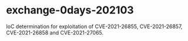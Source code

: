 # exchange-0days-202103
IoC determination for exploitation of CVE-2021-26855, CVE-2021-26857, CVE-2021-26858 and CVE-2021-27065.
